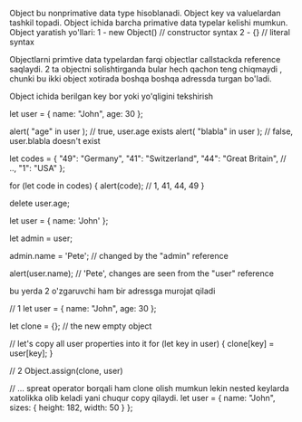 <!-- start time 5:12 23.03.2024 -->

Object bu nonprimative data type hisoblanadi. Object key va valuelardan tashkil topadi. Object ichida barcha primative data typelar kelishi mumkun.
Object yaratish yo'llari:
1 - new Object() // constructor syntax
2 - {} // literal syntax

Objectlarni primtive data typelardan farqi objectlar callstackda reference saqlaydi.
2 ta objectni solishtirganda bular hech qachon teng chiqmaydi , chunki bu ikki object xotirada boshqa boshqa adressda turgan bo'ladi.

<!-- check key -->

Object ichida berilgan key bor yoki yo'qligini tekshirish

let user = { name: "John", age: 30 };

alert( "age" in user ); // true, user.age exists
alert( "blabla" in user ); // false, user.blabla doesn't exist

<!-- sikl -->

let codes = {
"49": "Germany",
"41": "Switzerland",
"44": "Great Britain",
// ..,
"1": "USA"
};

for (let code in codes) {
alert(code); // 1, 41, 44, 49
}

<!-- delete key -->

delete user.age;

<!-- copy -->

let user = { name: 'John' };

let admin = user;

admin.name = 'Pete'; // changed by the "admin" reference

alert(user.name); // 'Pete', changes are seen from the "user" reference

bu yerda 2 o'zgaruvchi ham bir adressga murojat qiladi

<!-- clone -->

// 1
let user = {
name: "John",
age: 30
};

let clone = {}; // the new empty object

// let's copy all user properties into it
for (let key in user) {
clone[key] = user[key];
}

// 2
Object.assign(clone, user)

// ... spreat operator
borqali ham clone olish mumkun lekin nested keylarda xatolikka olib keladi yani chuqur copy qilaydi.
let user = {
name: "John",
sizes: {
height: 182,
width: 50
}
};



<!-- end time 5:25 23.03.2024 -->
